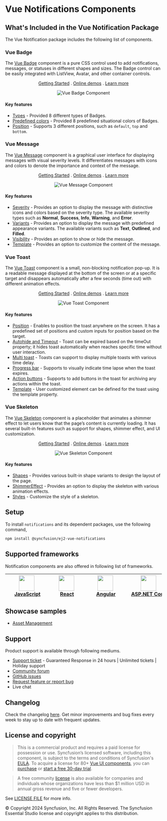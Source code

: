 # Vue Notifications Components

## What's Included in the Vue Notification Package

The Vue Notification package includes the following list of components.

### Vue Badge

The [Vue Badge](https://www.syncfusion.com/vue-components/vue-badge?utm_source=npm&utm_medium=listing&utm_campaign=vue-notification-npm) component is a pure CSS control used to add notifications, messages, or statuses in different shapes and sizes. The Badge control can be easily integrated with ListView, Avatar, and other container controls.

<p align="center">
    <a href="https://ej2.syncfusion.com/vue/documentation/badge/getting-started/?utm_source=npm&utm_medium=listing&utm_campaign=vue-notification-npm">Getting Started</a> .
    <a href="https://ej2.syncfusion.com/vue/demos/?utm_source=npm&utm_medium=listing&utm_campaign=vue-notification-npm#/material/badge/default.html">Online demos</a> .
    <a href="https://www.syncfusion.com/vue-components/vue-badge?utm_source=npm&utm_medium=listing&utm_campaign=vue-notification-npm">Learn more</a>
</p>

<p align="center">
<img alt="Vue Badge Component" src="https://raw.githubusercontent.com/SyncfusionExamples/nuget-img/master/vue/vue-badge.png">
</p>

#### Key features

* [Types](https://ej2.syncfusion.com/vue/demos/?utm_source=npm&utm_medium=listing&utm_campaign=vue-notification-npm#/material/badge/types.html) - Provided 8 different types of Badges.
* [Predefined colors](https://ej2.syncfusion.com/vue/documentation/badge/types/) - Provided 8 predefined situational colors of Badges.
* [Position](https://ej2.syncfusion.com/vue/documentation/badge/types/#position) - Supports 3 different positions, such as `default`, `top` and `bottom`.

### Vue Message

The [Vue Message](https://www.syncfusion.com/vue-components/vue-message?utm_source=npm&utm_medium=listing&utm_campaign=vue-notification-npm) component is a graphical user interface for displaying messages with visual severity levels. It differentiates messages with icons and colors to denote the importance and context of the message.

<p align="center">
    <a href="https://ej2.syncfusion.com/vue/documentation/message/getting-started/?utm_source=npm&utm_medium=listing&utm_campaign=vue-notification-npm">Getting Started</a> .
    <a href="https://ej2.syncfusion.com/vue/demos/?utm_source=npm&utm_medium=listing&utm_campaign=vue-notification-npm#/material/message/default.html">Online demos</a> .
    <a href="https://www.syncfusion.com/vue-components/vue-message?utm_source=npm&utm_medium=listing&utm_campaign=vue-notification-npm">Learn more</a>
</p>

<p align="center">
<img alt="Vue Message Component" src="https://raw.githubusercontent.com/SyncfusionExamples/nuget-img/master/vue/vue-message.png">
</p>

#### Key features

* [Severity](https://ej2.syncfusion.com/vue/documentation/message/severities/) - Provides an option to display the message with distinctive icons and colors based on the severity type. The available severity types such as **Normal**, **Success**, **Info**, **Warning**, and **Error**.
* [Variants](https://ej2.syncfusion.com/vue/demos/?utm_source=npm&utm_medium=listing&utm_campaign=vue-notification-npm#/material/message/variants.html) - Provides an option to display the message with predefined appearance variants. The available variants such as **Text**, **Outlined**, and **Filled**.
* [Visibility](https://ej2.syncfusion.com/vue/demos/?utm_source=npm&utm_medium=listing&utm_campaign=vue-notification-npm#/material/message/default.html) - Provides an option to show or hide the message.
* [Template](https://ej2.syncfusion.com/vue/demos/?utm_source=npm&utm_medium=listing&utm_campaign=vue-notification-npm#/material/message/template.html) - Provides an option to customize the content of the message.

### Vue Toast

The [Vue Toast](https://www.syncfusion.com/vue-components/vue-toaster?utm_source=npm&utm_medium=listing&utm_campaign=vue-notification-npm) component is a small, non-blocking notification pop-up. It is a readable message displayed at the bottom of the screen or at a specific target and disappears automatically after a few seconds (time out) with different animation effects.

<p align="center">
    <a href="https://ej2.syncfusion.com/vue/documentation/toast/getting-started/?utm_source=npm&utm_medium=listing&utm_campaign=vue-notification-npm">Getting Started</a> .
    <a href="https://ej2.syncfusion.com/vue/demos/?utm_source=npm&utm_medium=listing&utm_campaign=vue-notification-npm#/material/toast/default.html">Online demos</a> .
    <a href="https://www.syncfusion.com/vue-components/vue-toaster?utm_source=npm&utm_medium=listing&utm_campaign=vue-notification-npm">Learn more</a>
</p>

<p align="center">
<img alt="Vue Toast Component" src="https://raw.githubusercontent.com/SyncfusionExamples/nuget-img/master/vue/vue-toast.png">
</p>

#### Key features

* [Position](https://ej2.syncfusion.com/vue/demos/?utm_source=npm&utm_medium=listing&utm_campaign=vue-notification-npm#/material/toast/positions.html) - Enables to position the toast anywhere on the screen. It has a predefined set of positions and custom inputs for position based on the target.
* [Autohide and Timeout](https://ej2.syncfusion.com/vue/documentation/toast/timeout/) - Toast can be expired based on the timeOut property; it hides toast automatically when reaches specific time without user interaction.
* [Multi toast](https://ej2.syncfusion.com/vue/documentation/toast/position/) - Toasts can support to display multiple toasts with various time delay.
* [Progress bar](https://ej2.syncfusion.com/vue/documentation/toast/config/#progress-bar) - Supports to visually indicate time lapse when the toast expires.
* [Action buttons](https://ej2.syncfusion.com/vue/documentation/toast/action-buttons/) - Supports to add buttons in the toast for archiving any actions within the toast.
* [Template](https://ej2.syncfusion.com/vue/demos/?utm_source=npm&utm_medium=listing&utm_campaign=vue-notification-npm#/material/toast/template.html) - User customized element can be defined for the toast using the template property.

### Vue Skeleton

The [Vue Skeleton](https://www.syncfusion.com/vue-components/vue-skeleton?utm_source=npm&utm_medium=listing&utm_campaign=vue-notifications-npm) component is a placeholder that animates a shimmer effect to let users know that the page’s content is currently loading. It has several built-in features such as support for shapes, shimmer effect, and UI customization.

<p align="center">
    <a href="https://ej2.syncfusion.com/vue/documentation/skeleton/getting-started/?utm_source=npm&utm_medium=listing&utm_campaign=vue-notifications-npm">Getting Started</a> .
    <a href="https://ej2.syncfusion.com/vue/demos/?utm_source=npm&utm_medium=listing&utm_campaign=vue-notifications-npm#/material/skeleton/default.html">Online demos</a> .
    <a href="https://www.syncfusion.com/vue-components/vue-skeleton?utm_source=npm&utm_medium=listing&utm_campaign=vue-notifications-npm">Learn more</a>
</p>

<p align="center">
<img alt="Vue Skeleton Component" src="https://raw.githubusercontent.com/SyncfusionExamples/nuget-img/master/vue/vue-skeleton.gif">
</p>

#### Key features

* [Shapes](https://ej2.syncfusion.com/vue/documentation/skeleton/shapes) - Provides various built-in shape variants to design the layout of the page.
* [ShimmerEffect](https://ej2.syncfusion.com/vue/documentation/skeleton/shimmer-effect) - Provides an option to display the skeleton with various animation effects.
* [Styles](https://ej2.syncfusion.com/vue/documentation/skeleton/styles) - Customize the style of a skeleton.

## Setup

To install `notifications` and its dependent packages, use the following command,

```sh
npm install @syncfusion/ej2-vue-notifications
```

## Supported frameworks

Notification components are also offered in following list of frameworks.

| [<img src="https://ej2.syncfusion.com/github/images/js.svg" height="50" />](https://www.syncfusion.com/javascript-ui-controls?utm_medium=listing&utm_source=github)<br/>&nbsp;&nbsp;&nbsp;&nbsp;&nbsp;[JavaScript](https://www.syncfusion.com/javascript-ui-controls?utm_medium=listing&utm_source=github)&nbsp;&nbsp;&nbsp;&nbsp; | [<img src="https://ej2.syncfusion.com/github/images/react.svg"  height="50" />](https://www.syncfusion.com/react-ui-components?utm_medium=listing&utm_source=github)<br/>&nbsp;&nbsp;&nbsp;&nbsp;&nbsp;&nbsp;&nbsp;[React](https://www.syncfusion.com/react-ui-components?utm_medium=listing&utm_source=github)&nbsp;&nbsp;&nbsp;&nbsp;&nbsp;&nbsp; | [<img src="https://ej2.syncfusion.com/github/images/angular.svg"  height="50" />](https://www.syncfusion.com/angular-components/?utm_medium=listing&utm_source=github)<br/>&nbsp;&nbsp;&nbsp;&nbsp;&nbsp;&nbsp;&nbsp;[Angular](https://www.syncfusion.com/angular-components/?utm_medium=listing&utm_source=github)&nbsp;&nbsp;&nbsp;&nbsp;&nbsp;&nbsp; | [<img src="https://ej2.syncfusion.com/github/images/netcore.svg" height="50" />](https://www.syncfusion.com/aspnet-core-ui-controls?utm_medium=listing&utm_source=github)<br/>&nbsp;&nbsp;[ASP.NET&nbsp;Core](https://www.syncfusion.com/aspnet-core-ui-controls?utm_medium=listing&utm_source=github)&nbsp;&nbsp; | [<img src="https://ej2.syncfusion.com/github/images/netmvc.svg" height="50" />](https://www.syncfusion.com/aspnet-mvc-ui-controls?utm_medium=listing&utm_source=github)<br/>&nbsp;&nbsp;[ASP.NET&nbsp;MVC](https://www.syncfusion.com/aspnet-mvc-ui-controls?utm_medium=listing&utm_source=github)&nbsp;&nbsp; | 
| :-----: | :-----: | :-----: | :-----: | :-----: |

## Showcase samples

* [Asset Management](https://ej2.syncfusion.com/showcase/vue/assetmanagement/#/dashboard?utm_source=npm&utm_campaign=notification)

## Support

Product support is available through following mediums.

* [Support ticket](https://support.syncfusion.com/support/tickets/create) - Guaranteed Response in 24 hours | Unlimited tickets | Holiday support
* [Community forum](https://www.syncfusion.com/forums/vue?utm_source=npm&utm_medium=listing&utm_campaign=vue-dropdown-npm)
* [GitHub issues](https://github.com/syncfusion/ej2-vue-ui-components/issues/new)
* [Request feature or report bug](https://www.syncfusion.com/feedback/vue?utm_source=npm&utm_medium=listing&utm_campaign=vue-dropdown-npm)
* Live chat

## Changelog

Check the changelog [here](https://github.com/syncfusion/ej2-vue-ui-components/blob/master/components/notifications/CHANGELOG.md). Get minor improvements and bug fixes every week to stay up to date with frequent updates.

## License and copyright

> This is a commercial product and requires a paid license for possession or use. Syncfusion’s licensed software, including this component, is subject to the terms and conditions of Syncfusion's [EULA](https://www.syncfusion.com/eula/es/). To acquire a license for 80+ [Vue UI components](https://www.syncfusion.com/vue-components), you can [purchase](https://www.syncfusion.com/sales/products) or [start a free 30-day trial](https://www.syncfusion.com/account/manage-trials/start-trials).

> A free community [license](https://www.syncfusion.com/products/communitylicense) is also available for companies and individuals whose organizations have less than $1 million USD in annual gross revenue and five or fewer developers.

See [LICENSE FILE](https://github.com/syncfusion/ej2-vue-ui-components/blob/master/license) for more info.

&copy; Copyright 2024 Syncfusion, Inc. All Rights Reserved. The Syncfusion Essential Studio license and copyright applies to this distribution.